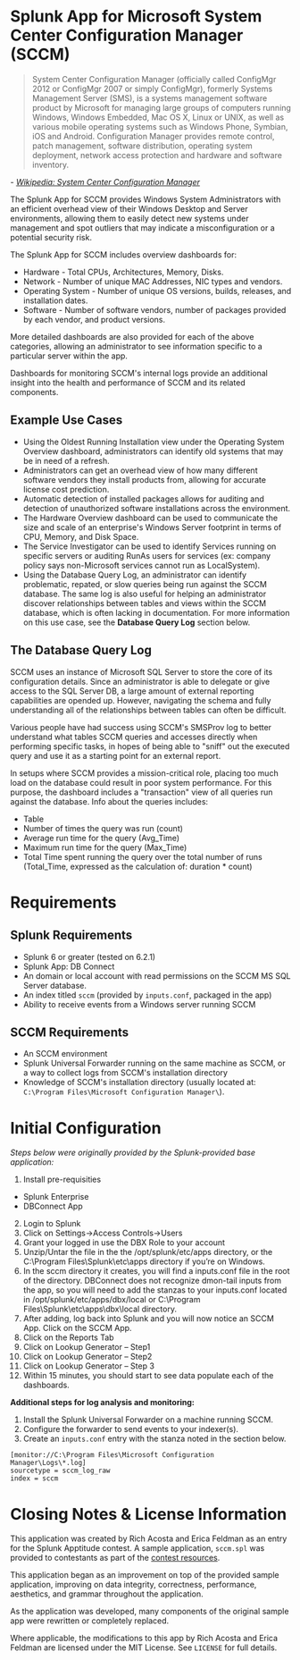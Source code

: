 # Splunk App for Microsoft System Center Configuration Manager (SCCM)
> System Center Configuration Manager (officially called ConfigMgr 2012 or ConfigMgr 2007 or simply ConfigMgr), formerly Systems Management Server (SMS), is a systems management software product by Microsoft for managing large groups of computers running Windows, Windows Embedded, Mac OS X, Linux or UNIX, as well as various mobile operating systems such as Windows Phone, Symbian, iOS and Android. Configuration Manager provides remote control, patch management, software distribution, operating system deployment, network access protection and hardware and software inventory.

_- [Wikipedia: System Center Configuration Manager](https://en.wikipedia.org/wiki/System_Center_Configuration_Manager)_

The Splunk App for SCCM provides Windows System Administrators with an efficient overhead view
of their Windows Desktop and Server environments, allowing them to easily detect new systems
under management and spot outliers that may indicate a misconfiguration or a potential security risk.

The Splunk App for SCCM includes overview dashboards for:
* Hardware - Total CPUs, Architectures, Memory, Disks.
* Network - Number of unique MAC Addresses, NIC types and vendors.
* Operating System - Number of unique OS versions, builds, releases, and installation dates.
* Software - Number of software vendors, number of packages provided by each vendor, and product versions.

More detailed dashboards are also provided for each of the above categories, allowing an administrator to
see information specific to a particular server within the app.

Dashboards for monitoring SCCM's internal logs provide an additional insight into the health and performance
of SCCM and its related components.

## Example Use Cases

* Using the Oldest Running Installation view under the Operating System Overview dashboard, administrators
can identify old systems that may be in need of a refresh.
* Administrators can get an overhead view of how many different software vendors they install products
from, allowing for accurate license cost prediction.
* Automatic detection of installed packages allows for auditing and detection of unauthorized software
installations across the environment.
* The Hardware Overview dashboard can be used to communicate the size and scale of an enterprise's
Windows Server footprint in terms of CPU, Memory, and Disk Space.
* The Service Investigator can be used to identify Services running on specific servers or auditing
RunAs users for services (ex: company policy says non-Microsoft services cannot run as LocalSystem).
* Using the Database Query Log, an administrator can identify problematic, repated, or slow queries
being run against the SCCM database. The same log is also useful for helping an administrator discover
relationships between tables and views within the SCCM database, which is often lacking in documentation.
For more information on this use case, see the **Database Query Log** section below.


## The Database Query Log
SCCM uses an instance of Microsoft SQL Server to store the core of its configuration details. Since an
administrator is able to delegate or give access to the SQL Server DB, a large amount of external reporting
capabilities are opended up. However, navigating the schema and fully understanding all of the relationships
between tables can often be difficult.

Various people have had success using SCCM's SMSProv log to better understand what tables SCCM queries and
accesses directly when performing specific tasks, in hopes of being able to "sniff" out the executed query
and use it as a starting point for an external report.

In setups where SCCM provides a mission-critical role, placing too much load on the database could result
in poor system performance. For this purpose, the dashboard includes a "transaction" view of all
queries run against the database. Info about the queries includes:

* Table
* Number of times the query was run (count)
* Average run time for the query (Avg_Time)
* Maximum run time for the query (Max_Time)
* Total Time spent running the query over the total number of runs (Total_Time, expressed as the calculation of: duration * count)



# Requirements

## Splunk Requirements
* Splunk 6 or greater (tested on 6.2.1)
* Splunk App: DB Connect
* An domain or local account with read permissions on the SCCM MS SQL Server database.
* An index titled `sccm` (provided by `inputs.conf`, packaged in the app)
* Ability to receive events from a Windows server running SCCM

## SCCM Requirements
* An SCCM environment
* Splunk Universal Forwarder running on the same machine as SCCM, or a way to collect logs from SCCM's installation directory
* Knowledge of SCCM's installation directory (usually located at: `C:\Program Files\Microsoft Configuration Manager\`).


# Initial Configuration
_Steps below were originally provided by the Splunk-provided base application:_

1. Install pre-requisities
  * Splunk Enterprise
  * DBConnect App
2. Login to Splunk
3. Click on Settings->Access Controls->Users
4. Grant your logged in use the DBX Role to your account
5. Unzip/Untar the file in the the /opt/splunk/etc/apps directory, or the C:\Program
Files\Splunk\etc\apps directory if you’re on Windows.
6. In the sccm directory it creates, you will find a inputs.conf file in the root of the directory.
DBConnect does not recognize dmon-tail inputs from the app, so you will need to add the stanzas to your inputs.conf located in /opt/splunk/etc/apps/dbx/local or C:\Program Files\Splunk\etc\apps\dbx\local directory.
7. After adding, log back into Splunk and you will now notice an SCCM App. Click on the SCCM App.
8. Click on the Reports Tab
9. Click on Lookup Generator – Step1
10. Click on Lookup Generator – Step2
11. Click on Lookup Generator – Step 3
12. Within 15 minutes, you should start to see data populate each of the dashboards.

**Additional steps for log analysis and monitoring:**

1. Install the Splunk Universal Forwarder on a machine running SCCM.
2. Configure the forwarder to send events to your indexer(s).
3. Create an `inputs.conf` entry with the stanza noted in the section below.

```
[monitor://C:\Program Files\Microsoft Configuration Manager\Logs\*.log]
sourcetype = sccm_log_raw
index = sccm
```


# Closing Notes & License Information

This application was created by Rich Acosta and Erica Feldman as an entry
for the Splunk Apptitude contest. A sample application, `sccm.spl` was provided
to contestants as part of the [contest resources](http://splunk.challengepost.com/details/resources).

This application began as an improvement on top of the provided sample application, improving
on data integrity, correctness, performance, aesthetics, and grammar throughout the application.

As the application was developed, many components of the original sample app were rewritten
or completely replaced.

Where applicable, the modifications to this app by Rich Acosta and
Erica Feldman are licensed under the MIT License. See `LICENSE` for full details.

